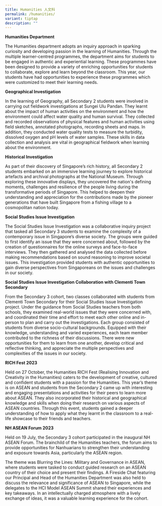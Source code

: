 ```yaml
---
title: Humanities 人文科
permalink: /humanities/
variant: tiptap
description: ""
---
```

<p><strong>Humanities Department  </strong>
</p>
<p>The Humanities department adopts an inquiry approach in sparking curiosity
and developing passion in the learning of Humanities. Through the multiple
learner-centred programmes, the department aims for students to be engaged
in authentic and experiential learning. These programmes have been designed
to provide a variety of enriching opportunities for students to collaborate,
explore and learn beyond the classroom. This year, our students have had
opportunities to experience these programmes which were customized to meet
their learning needs.</p>
<p><strong>Geographical Investigation</strong>
</p>
<p>In the learning of Geography, all Secondary 2 students were involved in
carrying out fieldwork investigations at Sungei Ulu Pandan. They learnt
about the impact of human activities on the environment and how the environment
could affect water quality and human survival. They collected and recorded
observations of physical features and human activities using field sketches,
annotated photographs, recording sheets and maps. In addition, they conducted
water quality tests to measure the turbidity, dissolved oxygen and pH levels
of water samples. These skills in data collection and analysis are vital
in geographical fieldwork when learning about the environment.</p>
<p><strong>Historical Investigation</strong>
</p>
<p>As part of their discovery of Singapore’s rich history, all Secondary
2 students embarked on an immersive learning journey to explore historical
artefacts and archival photographs at the National Museum. Through exploring
these innovative displays, they uncovered the nation's defining moments,
challenges and resilience of the people living during the transformative
periods of Singapore. This helped to deepen their understanding and appreciation
for the contributions made by the pioneer generations that have built Singapore
from a fishing village to a cosmopolitan nation today.</p>
<p><strong>Social Studies Issue Investigation</strong>
</p>
<p>The Social Studies Issue Investigation was a collaborative inquiry project
that tasked all Secondary 3 students to examine the complexity of a contemporary
issue in Singapore’s diverse society. The groups were guided to first identify
an issue that they were concerned about, followed by the creation of questionnaires
for the online surveys and face-to-face interviews. They then gathered
and analysed the data collected before making recommendations based on
sound reasoning to improve societal issues. This investigation provided
students with authentic opportunities to gain diverse perspectives from
Singaporeans on the issues and challenges in our society.</p>
<p><strong>Social Studies Issue Investigation Collaboration with Clementi Town Secondary </strong>
</p>
<p>From the Secondary 3 cohort, two classes collaborated with students from
Clementi Town Secondary for their Social Studies Issue Investigation project.
Under the guidance from Social Studies teachers from both schools, they
examined real-world issues that they were concerned with, and coordinated
their time and effort to meet each other online and in-person to plan and
carry out the investigations. Each group consisted of students from diverse
socio-cultural backgrounds. Equipped with their knowledge, understanding
and varied experiences, each team member contributed to the richness of
their discussions. There were new opportunities for them to learn from
one another, develop critical and reflective thinking, and appreciate the
multiple perspectives and complexities of the issues in our society.</p>
<p><strong>RICH Fest 2023</strong>
</p>
<p>Held on 27 October, the Humanities RICH Fest (Realising Innovation and
Creativity in the Humanities) caters to the development of creative, cultured
and confident students with a passion for the Humanities. This year’s theme
is on ASEAN and students from the Secondary 2 came up with interesting
and engaging presentations and activities for their peers to learn more
about ASEAN. They also incorporated their historical and geographical knowledge
and skills when doing their research on various aspects of ASEAN countries.
Through this event, students gained a deeper understanding of how to apply
what they learnt in the classroom to a real-life showcase to their friends
and teachers.</p>
<p><strong>NH ASEAN Forum 2023</strong>
</p>
<p>Held on 19 July, the Secondary 3 cohort participated in the inaugural
NH ASEAN Forum. The brainchild of the Humanities teachers, the forum aims
to provide opportunities for Nanhuarians to strengthen their understanding
and exposure towards Asia, particularly the ASEAN region.</p>
<p>The theme was Blurring the Lines: Military and Governance in ASEAN, where
students were tasked to conduct guided research on an ASEAN country of
their choice and present their findings. A Fireside Chat featuring our
Principal and Head of the Humanities Department was also held to discuss
the relevance and significance of ASEAN to Singapore, while the delegates
to the HCI Model ASEAN Summit shared their experiences and key takeaways.
In an intellectually charged atmosphere with a lively exchange of ideas,
it was a valuable learning experience for the cohort.</p>
<p></p>